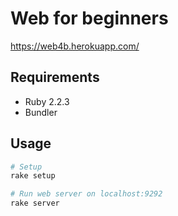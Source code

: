 # Web for beginners

https://web4b.herokuapp.com/

## Requirements

- Ruby 2.2.3
- Bundler

## Usage

```bash
# Setup
rake setup

# Run web server on localhost:9292
rake server
```
